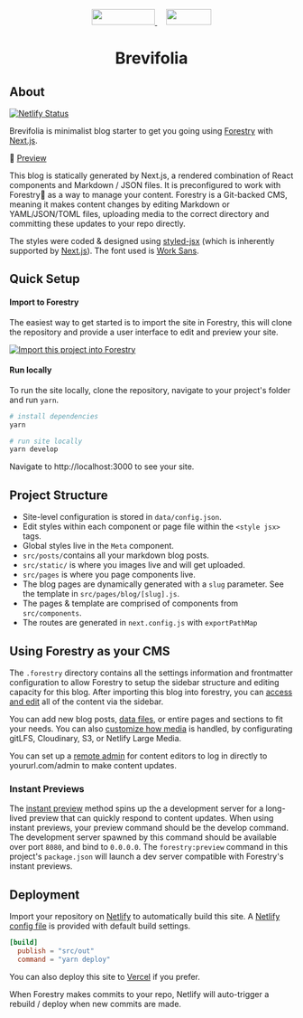 <p align="center">
  <a style="padding-right: 16px;" href="https://tinacms.org">
    <img src="https://app.forestry.io/assets/forestry-logotype-pos-c71a6bd237d9199d0457ba2811553997ff5bab0d2cd0e740686ab26c00d9c240.svg" width="112" height="28">
  </a>
  <a href="https://www.nextjs.org/">
    <img src="src/static/nextjs-black-logo.svg" width="80" height="28">
  </a>
</p>
<h1 align="center">
  Brevifolia
</h1>

## About

[![Netlify Status](https://api.netlify.com/api/v1/badges/314f6fb1-b4a6-484a-ad3d-c26663a63bca/deploy-status)](https://app.netlify.com/sites/brevifolia-next-frank/deploys)

Brevifolia is minimalist blog starter to get you going using [Forestry](https://forestry.io/) with [Next.js](https://nextjs.org/). 

:eyes: [Preview](https://brevifolia-next-forestry.netlify.app)

This blog is statically generated by Next.js, a rendered combination of React components and Markdown / JSON files. It is preconfigured to work with Forestry🌲 as a way to manage your content. Forestry is a Git-backed CMS, meaning it makes content changes by editing Markdown or YAML/JSON/TOML files, uploading media to the correct directory and committing these updates to your repo directly.

The styles were coded & designed using [styled-jsx](https://github.com/zeit/styled-jsx) (which is inherently supported by [Next.js](https://nextjs.org/docs#built-in-css-support)). The font used is [Work Sans](https://fonts.google.com/specimen/Work+Sans). 

##  Quick Setup

#### Import to Forestry

The easiest way to get started is to import the site in Forestry, this will clone the repository and provide a user interface to edit and preview your site.

<a href="https://app.forestry.io/quick-start?repo=DirtyF/brevifolia-next-frank&engine=other">
    <img alt="Import this project into Forestry" src="https://assets.forestry.io/import-to-forestryK.svg" />
</a>

#### Run locally

To run the site locally, clone the repository, navigate to your project's folder and run `yarn`.

```bash
# install dependencies
yarn

# run site locally
yarn develop
```

Navigate to http://localhost:3000 to see your site.

## Project Structure 

- Site-level configuration is stored in `data/config.json`. 
- Edit styles within each component or page file within the `<style jsx>` tags. 
- Global styles live in the `Meta` component. 
- `src/posts/`contains all your markdown blog posts.
- `src/static/` is where you images live and will get uploaded.
- `src/pages` is where you page components live. 
- The blog pages are dynamically generated with a `slug` parameter. See the template in `src/pages/blog/[slug].js`. 
- The pages & template are comprised of components from `src/components`.
- The routes are generated in `next.config.js` with `exportPathMap`

## Using Forestry as your CMS

The `.forestry` directory contains all the settings information and frontmatter configuration to allow Forestry to setup the sidebar structure and editing capacity for this blog. After importing this blog into forestry, you can [access and edit](https://forestry.io/docs/editing/) all of the content via the sidebar. 

You can add new blog posts, [data files](https://forestry.io/docs/editing/data-files/), or entire pages and sections to fit your needs. You can also [customize how media](https://forestry.io/docs/media/) is handled, by configurating gitLFS, Cloudinary, S3, or Netlify Large Media.

You can set up a [remote admin](https://forestry.io/docs/editing/remote-admin/) for content editors to log in directly to yoururl.com/admin to make content updates.

### Instant Previews

The [instant preview](https://forestry.io/docs/previews/instant-previews/) method spins up the a development server for a long-lived preview that can quickly respond to content updates. When using instant previews, your preview command should be the develop command. The development server spawned by this command should be available over port `8080`, and bind to `0.0.0.0`. The `forestry:preview` command in this project's `package.json` will launch a dev server compatible with Forestry's instant previews.

## Deployment

Import your repository on [Netlify](https://www.netlify.com/) to automatically build this site. 
A [Netlify config file](./netlify.toml) is provided with default build settings.

```toml
[build]
  publish = "src/out"
  command = "yarn deploy"
```

You can also deploy this site to [Vercel](https://vercel.com) if you prefer.

When Forestry makes commits to your repo, Netlify will auto-trigger a rebuild / deploy when new commits are made.
